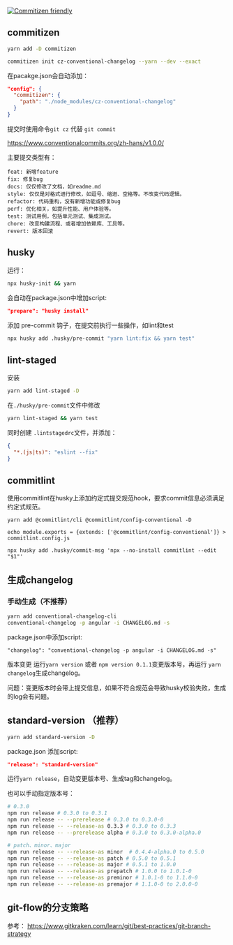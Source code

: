 [![Commitizen friendly](https://img.shields.io/badge/commitizen-friendly-brightgreen.svg)](http://commitizen.github.io/cz-cli/)


## commitizen

```sh
yarn add -D commitizen

commitizen init cz-conventional-changelog --yarn --dev --exact
```

在pacakge.json会自动添加：

```json
"config": {
  "commitizen": {
    "path": "./node_modules/cz-conventional-changelog"
  }
}
```

提交时使用命令`git cz` 代替 `git commit`

https://www.conventionalcommits.org/zh-hans/v1.0.0/

主要提交类型有：

```
feat: 新增feature
fix: 修复bug
docs: 仅仅修改了文档，如readme.md
style: 仅仅是对格式进行修改，如逗号、缩进、空格等。不改变代码逻辑。
refactor: 代码重构，没有新增功能或修复bug
perf: 优化相关，如提升性能、用户体验等。
test: 测试用例，包括单元测试、集成测试。
chore: 改变构建流程、或者增加依赖库、工具等。
revert: 版本回滚
```

## husky

运行：
```sh
npx husky-init && yarn
```

会自动在package.json中增加script:

```json
"prepare": "husky install"
```

添加 pre-commit 钩子，在提交前执行一些操作，如lint和test

```sh
npx husky add .husky/pre-commit "yarn lint:fix && yarn test"
```


## lint-staged

安装
```sh
yarn add lint-staged -D
```

在`./husky/pre-commit`文件中修改

```sh
yarn lint-staged && yarn test
```

同时创建 `.lintstagedrc`文件，并添加：

```json
{
  "*.(js|ts)": "eslint --fix"
}
```

## commitlint

使用commitlint在husky上添加约定式提交规范hook，要求commit信息必须满足约定式规范。

```
yarn add @commitlint/cli @commitlint/config-conventional -D

echo module.exports = {extends: ['@commitlint/config-conventional']} > commitlint.config.js

npx husky add .husky/commit-msg 'npx --no-install commitlint --edit "$1"'
```

## 生成changelog

### 手动生成（不推荐）

``` sh
yarn add conventional-changelog-cli
conventional-changelog -p angular -i CHANGELOG.md -s
```

package.json中添加script:
```
"changelog": "conventional-changelog -p angular -i CHANGELOG.md -s"
```

版本变更 运行`yarn version` 或者 `npm version 0.1.1`变更版本号，再运行 `yarn changelog`生成changelog。

问题：变更版本时会带上提交信息，如果不符合规范会导致husky校验失败，生成的log会有问题。

## standard-version （推荐）

```sh
yarn add standard-version -D
```

package.json 添加script:
```json
"release": "standard-version"
```

运行`yarn release`，自动变更版本号、生成tag和changelog。

也可以手动指定版本号：

```sh
# 0.3.0
npm run release # 0.3.0 to 0.3.1
npm run release -- --prerelease # 0.3.0 to 0.3.0-0
npm run release -- --release-as 0.3.3 # 0.3.0 to 0.3.3
npm run release -- --prerelease alpha # 0.3.0 to 0.3.0-alpha.0

# patch、minor、major
npm run release -- --release-as minor  # 0.4.4-alpha.0 to 0.5.0
npm run release -- --release-as patch # 0.5.0 to 0.5.1
npm run release -- --release-as major # 0.5.1 to 1.0.0
npm run release -- --release-as prepatch # 1.0.0 to 1.0.1-0
npm run release -- --release-as preminor # 1.0.1-0 to 1.1.0-0
npm run release -- --release-as premajor # 1.1.0-0 to 2.0.0-0

```

## git-flow的分支策略

参考：
https://www.gitkraken.com/learn/git/best-practices/git-branch-strategy


